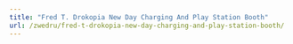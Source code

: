 ```yaml
---
title: "Fred T. Drokopia New Day Charging And Play Station Booth"
url: /zwedru/fred-t-drokopia-new-day-charging-and-play-station-booth/
---
```

